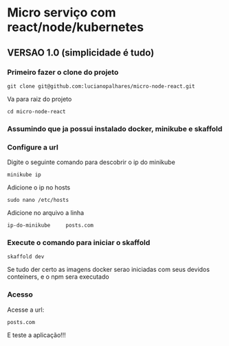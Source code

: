 # Micro serviço com react/node/kubernetes

## VERSAO 1.0 (simplicidade é tudo)

### Primeiro fazer o clone do projeto

```
git clone git@github.com:lucianopalhares/micro-node-react.git 
```

Va para raiz do projeto 

```
cd micro-node-react
```

### Assumindo que ja possui instalado docker, minikube e skaffold

### Configure a url

Digite o seguinte comando para descobrir o ip do minikube

```
minikube ip
```

Adicione o ip no hosts

```
sudo nano /etc/hosts
```

Adicione no arquivo a linha

```
ip-do-minikube     posts.com
```

### Execute o comando para iniciar o skaffold

```
skaffold dev
```
Se tudo der certo as imagens docker serao iniciadas com seus devidos conteiners, e o npm sera executado

### Acesso

Acesse a url:

```
posts.com
```

E teste a aplicação!!!







